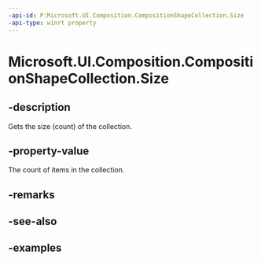 ```yaml
---
-api-id: P:Microsoft.UI.Composition.CompositionShapeCollection.Size
-api-type: winrt property
---
```


<!-- Property syntax.
public uint Size { get; }
-->

# Microsoft.UI.Composition.CompositionShapeCollection.Size

## -description

Gets the size (count) of the collection.

## -property-value

The count of items in the collection.

## -remarks

## -see-also

## -examples

